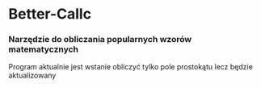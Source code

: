 # Better-Callc
### Narzędzie do obliczania popularnych wzorów matematycznych
Program aktualnie jest wstanie obliczyć tylko pole prostokątu lecz będzie aktualizowany
